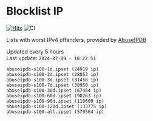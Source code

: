 # Blocklist IP

[![Hits](https://hits.seeyoufarm.com/api/count/incr/badge.svg?url=https%3A%2F%2Fgithub.com%2Fborestad%2Fblocklist-ip%2F&count_bg=%2379C83D&title_bg=%23555555&icon=&icon_color=%23E7E7E7&title=hits&edge_flat=false)](https://hits.seeyoufarm.com)  ![CI](https://img.shields.io/github/workflow/status/borestad/blocklist-ip/CI?style=flat-square)

Lists with worst IPv4 offenders, provided by [AbuseIPDB](https://www.abuseipdb.com/)

<!-- FOOTER-PLACEHOLDER -->
Updated every 5 hours<br>
Last update: `2024-07-09 - 10:22:51`
```
abuseipdb-s100-1d.ipset (24919 ip)
abuseipdb-s100-2d.ipset (28853 ip)
abuseipdb-s100-3d.ipset (31458 ip)
abuseipdb-s100-7d.ipset (38950 ip)
abuseipdb-s100-30d.ipset (67454 ip)
abuseipdb-s100-60d.ipset (90263 ip)
abuseipdb-s100-90d.ipset (110609 ip)
abuseipdb-s100-120d.ipset (133775 ip)
abuseipdb-s100-all.ipset (579564 ip)
```
